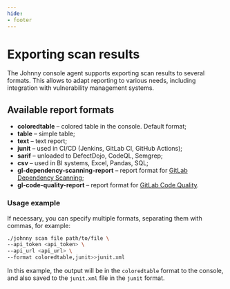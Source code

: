 ```yaml
---
hide:
- footer
---
```


# Exporting scan results

The Johnny console agent supports exporting scan results to several formats. This allows to adapt reporting to various needs, including integration with vulnerability management systems.

## Available report formats

- **coloredtable** – colored table in the console. Default format;
- **table** – simple table;
- **text** – text report;
- **junit** – used in CI/CD (Jenkins, GitLab CI, GitHub Actions);
- **sarif** – unloaded to DefectDojo, CodeQL, Semgrep;
- **csv** – used in BI systems, Excel, Pandas, SQL;
- **gl-dependency-scanning-report** – report format for [GitLab Dependency Scanning](https://docs.gitlab.com/ee/user/application_security/dependency_scanning/);
- **gl-code-quality-report** – report format for [GitLab Code Quality](https://docs.gitlab.com/ee/ci/testing/code_quality.html).

### Usage example

If necessary, you can specify multiple formats, separating them with commas, for example:

```bash
./johnny scan file path/to/file \
--api_token <api_token> \
--api_url <api_url> \
--format coloredtable,junit>>junit.xml
```

In this example, the output will be in the `coloredtable` format to the console, and also saved to the `junit.xml` file in the `junit` format.